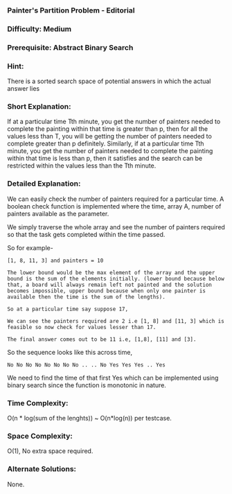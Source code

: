 ### **Painter's Partition Problem - Editorial**

### **Difficulty**: Medium

### **Prerequisite**: Abstract Binary Search

### **Hint:**

There is a sorted search space of potential answers in which the actual answer lies

### **Short Explanation**:

If at a particular time Tth minute, you get the number of painters needed to complete the painting within that time is greater than p, then for all the values less than T, you will be getting the number of painters needed to complete greater than p definitely. Similarly, if at a particular time Tth minute, you get the number of painters needed to complete the painting within that time is less than p, then it satisfies and the search can be restricted within the values less than the Tth minute.

### **Detailed Explanation**:

We can easily check the number of painters required for a particular time. A boolean check function is implemented where the time, array A, number of painters available as the parameter.

We simply traverse the whole array and see the number of painters required so that the task gets completed within the time passed.

So for example-
```
[1, 8, 11, 3] and painters = 10

The lower bound would be the max element of the array and the upper bound is the sum of the elements initially. (lower bound because below that, a board will always remain left not painted and the solution becomes impossible, upper bound because when only one painter is available then the time is the sum of the lengths).

So at a particular time say suppose 17,

We can see the painters required are 2 i.e [1, 8] and [11, 3] which is feasible so now check for values lesser than 17.

The final answer comes out to be 11 i.e, [1,8], [11] and [3].
```

So the sequence looks like this across time,
```
No No No No No No No No .. .. No Yes Yes Yes .. Yes
```
We need to find the time of that first Yes which can be implemented using binary search since the function is monotonic in nature.

### **Time Complexity**:
O(n * log(sum of the lenghts)) ~ O(n*log(n)) per testcase.

### **Space Complexity**:

O(1), No extra space required.

### **Alternate Solutions**:
None.
